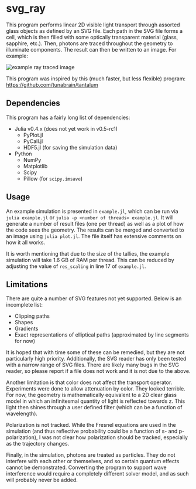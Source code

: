 # svg_ray

This program performs linear 2D visible light transport through assorted glass objects as defined by an SVG file.  Each path in the SVG file forms a cell, which is then filled with some optically transparent material (glass, sapphire, etc.). Then, photons are traced throughout the geometry to illuminate components.  The result can then be written to an image.  For example:

![example ray traced image](https://raw.githubusercontent.com/cjosey/svg_ray/master/example.jpg)

This program was inspired by this (much faster, but less flexible) program: https://github.com/tunabrain/tantalum

Dependencies
------------
This program has a fairly long list of dependencies:
* Julia v0.4.x (does not yet work in v0.5-rc1)
  * PyPlot.jl
  * PyCall.jl
  * HDF5.jl (for saving the simulation data)
* Python
   * NumPy
   * Matplotlib
   * Scipy
   * Pillow (for ``scipy.imsave``)

Usage
-----
An example simulation is presented in ``example.jl``, which can be run via ``julia example.jl`` or ``julia -p <number of threads> example.jl``.  It will generate a number of result files (one per thread) as well as a plot of how the code sees the geometry.  The results can be merged and converted to an image using ``julia plot.jl``.  The file itself has extensive comments on how it all works.

It is worth mentioning that due to the size of the tallies, the example simulation will take 1.6 GB of RAM per thread.  This can be reduced by adjusting the value of ``res_scaling`` in line 17 of ``example.jl``.

Limitations
-----------
There are quite a number of SVG features not yet supported.  Below is an incomplete list:
 * Clipping paths
 * Shapes
 * Gradients
 * Exact representations of elliptical paths (approximated by line segments for now)
 
It is hoped that with time some of these can be remedied, but they are not particularly high priority.  Additionally, the SVG reader has only been tested with a narrow range of SVG files.  There are likely many bugs in the SVG reader, so please report if a file does not work and it is not due to the above.

Another limitation is that color does not affect the transport operator.  Experiments were done to allow attenuation by color.  They looked terrible.  For now, the geometry is mathematically equivalent to a 2D clear glass model in which an infinitesmal quantity of light is reflected towards z.  This light then shines through a user defined filter (which can be a function of wavelength).

Polarization is not tracked.   While the Fresnel equations are used in the simulation (and thus reflective probability could be a function of s- and p-polarization), I was not clear how polarization should be tracked, especially as the trajectory changes.

Finally, in the simulation, photons are treated as particles. They do not interfere with each other or themselves, and so certain quantum effects cannot be demonstrated.  Converting the program to support wave interference would require a completely different solver model, and as such will probably never be added.
